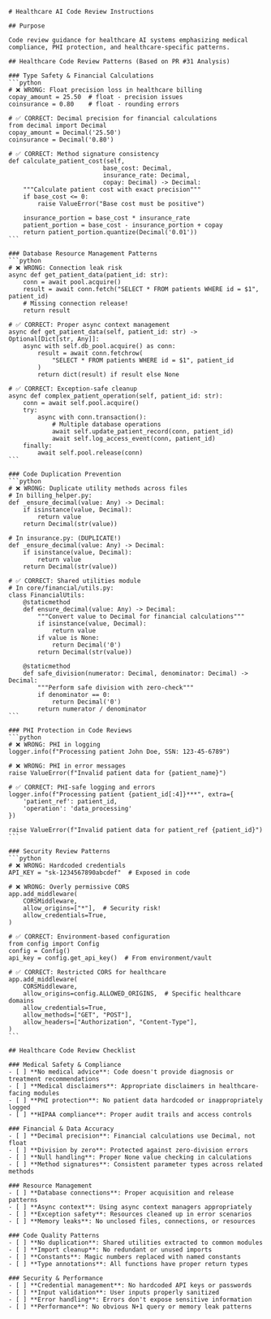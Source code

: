 ````instructions
# Healthcare AI Code Review Instructions

## Purpose

Code review guidance for healthcare AI systems emphasizing medical compliance, PHI protection, and healthcare-specific patterns.

## Healthcare Code Review Patterns (Based on PR #31 Analysis)

### Type Safety & Financial Calculations
```python
# ❌ WRONG: Float precision loss in healthcare billing
copay_amount = 25.50  # float - precision issues
coinsurance = 0.80    # float - rounding errors

# ✅ CORRECT: Decimal precision for financial calculations
from decimal import Decimal
copay_amount = Decimal('25.50')
coinsurance = Decimal('0.80')

# ✅ CORRECT: Method signature consistency
def calculate_patient_cost(self, 
                          base_cost: Decimal,
                          insurance_rate: Decimal,
                          copay: Decimal) -> Decimal:
    """Calculate patient cost with exact precision"""
    if base_cost <= 0:
        raise ValueError("Base cost must be positive")
    
    insurance_portion = base_cost * insurance_rate
    patient_portion = base_cost - insurance_portion + copay
    return patient_portion.quantize(Decimal('0.01'))
```

### Database Resource Management Patterns  
```python
# ❌ WRONG: Connection leak risk
async def get_patient_data(patient_id: str):
    conn = await pool.acquire()
    result = await conn.fetch("SELECT * FROM patients WHERE id = $1", patient_id)
    # Missing connection release!
    return result

# ✅ CORRECT: Proper async context management
async def get_patient_data(self, patient_id: str) -> Optional[Dict[str, Any]]:
    async with self.db_pool.acquire() as conn:
        result = await conn.fetchrow(
            "SELECT * FROM patients WHERE id = $1", patient_id
        )
        return dict(result) if result else None

# ✅ CORRECT: Exception-safe cleanup
async def complex_patient_operation(self, patient_id: str):
    conn = await self.pool.acquire()
    try:
        async with conn.transaction():
            # Multiple database operations
            await self.update_patient_record(conn, patient_id)
            await self.log_access_event(conn, patient_id)
    finally:
        await self.pool.release(conn)
```

### Code Duplication Prevention
```python
# ❌ WRONG: Duplicate utility methods across files
# In billing_helper.py:
def _ensure_decimal(value: Any) -> Decimal:
    if isinstance(value, Decimal):
        return value
    return Decimal(str(value))

# In insurance.py: (DUPLICATE!)
def _ensure_decimal(value: Any) -> Decimal:
    if isinstance(value, Decimal):
        return value
    return Decimal(str(value))

# ✅ CORRECT: Shared utilities module
# In core/financial/utils.py:
class FinancialUtils:
    @staticmethod
    def ensure_decimal(value: Any) -> Decimal:
        """Convert value to Decimal for financial calculations"""
        if isinstance(value, Decimal):
            return value
        if value is None:
            return Decimal('0')
        return Decimal(str(value))
    
    @staticmethod
    def safe_division(numerator: Decimal, denominator: Decimal) -> Decimal:
        """Perform safe division with zero-check"""
        if denominator == 0:
            return Decimal('0')
        return numerator / denominator
```

### PHI Protection in Code Reviews
```python
# ❌ WRONG: PHI in logging
logger.info(f"Processing patient John Doe, SSN: 123-45-6789")

# ❌ WRONG: PHI in error messages  
raise ValueError(f"Invalid patient data for {patient_name}")

# ✅ CORRECT: PHI-safe logging and errors
logger.info(f"Processing patient {patient_id[:4]}***", extra={
    'patient_ref': patient_id,
    'operation': 'data_processing'
})

raise ValueError(f"Invalid patient data for patient_ref {patient_id}")
```

### Security Review Patterns
```python
# ❌ WRONG: Hardcoded credentials
API_KEY = "sk-1234567890abcdef"  # Exposed in code

# ❌ WRONG: Overly permissive CORS
app.add_middleware(
    CORSMiddleware,
    allow_origins=["*"],  # Security risk!
    allow_credentials=True,
)

# ✅ CORRECT: Environment-based configuration
from config import Config
config = Config()
api_key = config.get_api_key()  # From environment/vault

# ✅ CORRECT: Restricted CORS for healthcare
app.add_middleware(
    CORSMiddleware,
    allow_origins=config.ALLOWED_ORIGINS,  # Specific healthcare domains
    allow_credentials=True,
    allow_methods=["GET", "POST"],
    allow_headers=["Authorization", "Content-Type"],
)
```

## Healthcare Code Review Checklist

### Medical Safety & Compliance
- [ ] **No medical advice**: Code doesn't provide diagnosis or treatment recommendations
- [ ] **Medical disclaimers**: Appropriate disclaimers in healthcare-facing modules
- [ ] **PHI protection**: No patient data hardcoded or inappropriately logged
- [ ] **HIPAA compliance**: Proper audit trails and access controls

### Financial & Data Accuracy  
- [ ] **Decimal precision**: Financial calculations use Decimal, not float
- [ ] **Division by zero**: Protected against zero-division errors
- [ ] **Null handling**: Proper None value checking in calculations
- [ ] **Method signatures**: Consistent parameter types across related methods

### Resource Management
- [ ] **Database connections**: Proper acquisition and release patterns
- [ ] **Async context**: Using async context managers appropriately  
- [ ] **Exception safety**: Resources cleaned up in error scenarios
- [ ] **Memory leaks**: No unclosed files, connections, or resources

### Code Quality Patterns
- [ ] **No duplication**: Shared utilities extracted to common modules
- [ ] **Import cleanup**: No redundant or unused imports
- [ ] **Constants**: Magic numbers replaced with named constants
- [ ] **Type annotations**: All functions have proper return types

### Security & Performance
- [ ] **Credential management**: No hardcoded API keys or passwords
- [ ] **Input validation**: User inputs properly sanitized
- [ ] **Error handling**: Errors don't expose sensitive information
- [ ] **Performance**: No obvious N+1 query or memory leak patterns
````
